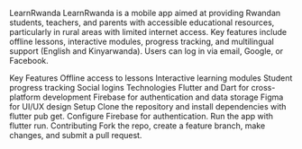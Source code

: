 LearnRwanda
LearnRwanda is a mobile app aimed at providing Rwandan students, teachers, and parents with accessible educational resources, particularly in rural areas with limited internet access. Key features include offline lessons, interactive modules, progress tracking, and multilingual support (English and Kinyarwanda). Users can log in via email, Google, or Facebook.

Key Features
Offline access to lessons
Interactive learning modules
Student progress tracking
Social logins
Technologies
Flutter and Dart for cross-platform development
Firebase for authentication and data storage
Figma for UI/UX design
Setup
Clone the repository and install dependencies with flutter pub get.
Configure Firebase for authentication.
Run the app with flutter run.
Contributing
Fork the repo, create a feature branch, make changes, and submit a pull request.
